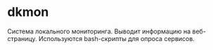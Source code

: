 # dkmon
Система локального мониторинга. Выводит информацию на веб-страницу. Используются bash-скрипты для опроса сервисов.
